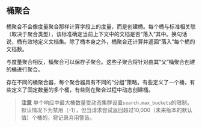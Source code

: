 ## 桶聚合
桶聚合不会像度量聚合那样计算字段上的度量，而是创建桶。每个桶与标准相关联（取决于聚合类型），该标准确定当前上下文中的文档是否“落入”其中。换句话说，桶有效地定义文档集。除了桶本身之外，桶聚合还计算并返回“落入”每个桶的文档数。

与度量聚合相反，桶聚合可以保存子聚合。这些子聚合将针对由其“父”桶聚合创建的桶进行聚合。

存在不同的桶聚合器，每个聚合器具有不同的“分组”策略。有些定义了一个桶，有些定义了固定数量的多个桶，有些则在聚合过程中动态创建桶。

>**注意**
>单个响应中最大桶数量受动态集群设置`search.max_buckets`的限制。默认情况下为禁用（-1），但当请求尝试返回超过10,000（未来版本的默认值）个桶的，将记录弃用警告。

